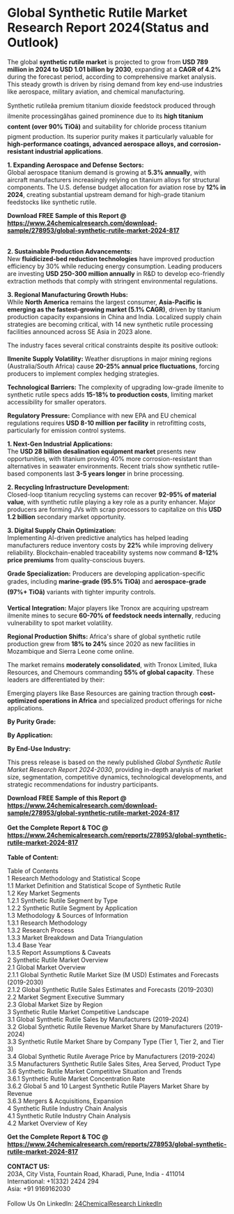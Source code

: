 <h1>Global Synthetic Rutile Market Research Report 2024(Status and Outlook)</h1><p>The global <strong>synthetic rutile market</strong> is projected to grow from <strong>USD 789 million in 2024 to USD 1.01 billion by 2030</strong>, expanding at a <strong>CAGR of 4.2%</strong> during the forecast period, according to comprehensive market analysis. This steady growth is driven by rising demand from key end-use industries like aerospace, military aviation, and chemical manufacturing.</p><p>Synthetic rutileâa premium titanium dioxide feedstock produced through ilmenite processingâhas gained prominence due to its <strong>high titanium content (over 90% TiOâ)</strong> and suitability for chloride process titanium pigment production. Its superior purity makes it particularly valuable for <strong>high-performance coatings, advanced aerospace alloys, and corrosion-resistant industrial applications</strong>.</p><p><strong>1. Expanding Aerospace and Defense Sectors:</strong><br>
Global aerospace titanium demand is growing at <strong>5.3% annually</strong>, with aircraft manufacturers increasingly relying on titanium alloys for structural components. The U.S. defense budget allocation for aviation rose by <strong>12% in 2024</strong>, creating substantial upstream demand for high-grade titanium feedstocks like synthetic rutile.</p><div><b>Download FREE Sample of this Report @ 
            <a href="https://www.24chemicalresearch.com/download-sample/278953/global-synthetic-rutile-market-2024-817">
            https://www.24chemicalresearch.com/download-sample/278953/global-synthetic-rutile-market-2024-817</a></b></div><br><p><strong>2. Sustainable Production Advancements:</strong><br>
New <strong>fluidicized-bed reduction technologies</strong> have improved production efficiency by 30% while reducing energy consumption. Leading producers are investing <strong>USD 250-300 million annually</strong> in R&amp;D to develop eco-friendly extraction methods that comply with stringent environmental regulations.</p><p><strong>3. Regional Manufacturing Growth Hubs:</strong><br>
While <strong>North America</strong> remains the largest consumer, <strong>Asia-Pacific is emerging as the fastest-growing market (5.1% CAGR)</strong>, driven by titanium production capacity expansions in China and India. Localized supply chain strategies are becoming critical, with 14 new synthetic rutile processing facilities announced across SE Asia in 2023 alone.</p><p>The industry faces several critical constraints despite its positive outlook:</p><p><strong>Ilmenite Supply Volatility:</strong> Weather disruptions in major mining regions (Australia/South Africa) cause <strong>20-25% annual price fluctuations</strong>, forcing producers to implement complex hedging strategies.</p><p><strong>Technological Barriers:</strong> The complexity of upgrading low-grade ilmenite to synthetic rutile specs adds <strong>15-18% to production costs</strong>, limiting market accessibility for smaller operators.</p><p><strong>Regulatory Pressure:</strong> Compliance with new EPA and EU chemical regulations requires <strong>USD 8-10 million per facility</strong> in retrofitting costs, particularly for emission control systems.</p><p><strong>1. Next-Gen Industrial Applications:</strong><br>
The <strong>USD 28 billion desalination equipment market</strong> presents new opportunities, with titanium proving 40% more corrosion-resistant than alternatives in seawater environments. Recent trials show synthetic rutile-based components last <strong>3-5 years longer</strong> in brine processing.</p><p><strong>2. Recycling Infrastructure Development:</strong><br>
Closed-loop titanium recycling systems can recover <strong>92-95% of material value</strong>, with synthetic rutile playing a key role as a purity enhancer. Major producers are forming JVs with scrap processors to capitalize on this <strong>USD 1.2 billion</strong> secondary market opportunity.</p><p><strong>3. Digital Supply Chain Optimization:</strong><br>
Implementing AI-driven predictive analytics has helped leading manufacturers reduce inventory costs by <strong>22%</strong> while improving delivery reliability. Blockchain-enabled traceability systems now command <strong>8-12% price premiums</strong> from quality-conscious buyers.</p><p><strong>Grade Specialization:</strong> Producers are developing application-specific grades, including <strong>marine-grade (95.5% TiOâ)</strong> and <strong>aerospace-grade (97%+ TiOâ)</strong> variants with tighter impurity controls.</p><p><strong>Vertical Integration:</strong> Major players like Tronox are acquiring upstream ilmenite mines to secure <strong>60-70% of feedstock needs internally</strong>, reducing vulnerability to spot market volatility.</p><p><strong>Regional Production Shifts:</strong> Africa's share of global synthetic rutile production grew from <strong>18% to 24%</strong> since 2020 as new facilities in Mozambique and Sierra Leone come online.</p><p>The market remains <strong>moderately consolidated</strong>, with Tronox Limited, Iluka Resources, and Chemours commanding <strong>55% of global capacity</strong>. These leaders are differentiated by their:</p><p>Emerging players like Base Resources are gaining traction through <strong>cost-optimized operations in Africa</strong> and specialized product offerings for niche applications.</p><p><strong>By Purity Grade:</strong></p><p><strong>By Application:</strong></p><p><strong>By End-Use Industry:</strong></p><p>This press release is based on the newly published <em>Global Synthetic Rutile Market Research Report 2024-2030</em>, providing in-depth analysis of market size, segmentation, competitive dynamics, technological developments, and strategic recommendations for industry participants.</p><div><b>Download FREE Sample of this Report @ 
            <a href="https://www.24chemicalresearch.com/download-sample/278953/global-synthetic-rutile-market-2024-817">
            https://www.24chemicalresearch.com/download-sample/278953/global-synthetic-rutile-market-2024-817</a></b></div><br><div><b>Get the Complete Report & TOC @ 
            <a href="https://www.24chemicalresearch.com/reports/278953/global-synthetic-rutile-market-2024-817">
            https://www.24chemicalresearch.com/reports/278953/global-synthetic-rutile-market-2024-817</a></b></div><br>
            <b>Table of Content:</b><p>Table of Contents<br />
 1 Research Methodology and Statistical Scope<br />
 1.1 Market Definition and Statistical Scope of Synthetic Rutile<br />
 1.2 Key Market Segments<br />
 1.2.1 Synthetic Rutile Segment by Type<br />
 1.2.2 Synthetic Rutile Segment by Application<br />
 1.3 Methodology & Sources of Information<br />
 1.3.1 Research Methodology<br />
 1.3.2 Research Process<br />
 1.3.3 Market Breakdown and Data Triangulation<br />
 1.3.4 Base Year<br />
 1.3.5 Report Assumptions & Caveats<br />
 2 Synthetic Rutile Market Overview<br />
 2.1 Global Market Overview<br />
 2.1.1 Global Synthetic Rutile Market Size (M USD) Estimates and Forecasts (2019-2030)<br />
 2.1.2 Global Synthetic Rutile Sales Estimates and Forecasts (2019-2030)<br />
 2.2 Market Segment Executive Summary<br />
 2.3 Global Market Size by Region<br />
 3 Synthetic Rutile Market Competitive Landscape<br />
 3.1 Global Synthetic Rutile Sales by Manufacturers (2019-2024)<br />
 3.2 Global Synthetic Rutile Revenue Market Share by Manufacturers (2019-2024)<br />
 3.3 Synthetic Rutile Market Share by Company Type (Tier 1, Tier 2, and Tier 3)<br />
 3.4 Global Synthetic Rutile Average Price by Manufacturers (2019-2024)<br />
 3.5 Manufacturers Synthetic Rutile Sales Sites, Area Served, Product Type<br />
 3.6 Synthetic Rutile Market Competitive Situation and Trends<br />
 3.6.1 Synthetic Rutile Market Concentration Rate<br />
 3.6.2 Global 5 and 10 Largest Synthetic Rutile Players Market Share by Revenue<br />
 3.6.3 Mergers & Acquisitions, Expansion<br />
 4 Synthetic Rutile Industry Chain Analysis<br />
 4.1 Synthetic Rutile Industry Chain Analysis<br />
 4.2 Market Overview of Key</p><div><b>Get the Complete Report & TOC @ 
            <a href="https://www.24chemicalresearch.com/reports/278953/global-synthetic-rutile-market-2024-817">
            https://www.24chemicalresearch.com/reports/278953/global-synthetic-rutile-market-2024-817</a></b></div><br><b>CONTACT US:</b><br>
            203A, City Vista, Fountain Road, Kharadi, Pune, India - 411014<br>
            International: +1(332) 2424 294<br>
            Asia: +91 9169162030 <br><br>
            Follow Us On LinkedIn: <a href="https://www.linkedin.com/company/24chemicalresearch/">24ChemicalResearch LinkedIn</a>